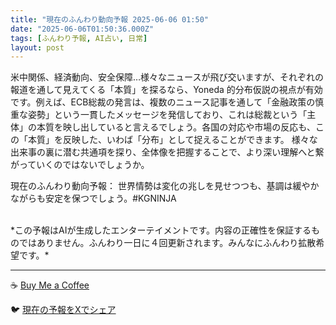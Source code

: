 ```yaml
---
title: "現在のふんわり動向予報 2025-06-06 01:50"
date: "2025-06-06T01:50:36.000Z"
tags: [ふんわり予報, AI占い, 日常]
layout: post
---
```


米中関係、経済動向、安全保障…様々なニュースが飛び交いますが、それぞれの報道を通して見えてくる「本質」を探るなら、Yoneda 的分布仮説の視点が有効です。例えば、ECB総裁の発言は、複数のニュース記事を通して「金融政策の慎重な姿勢」という一貫したメッセージを発信しており、これは総裁という「主体」の本質を映し出していると言えるでしょう。各国の対応や市場の反応も、この「本質」を反映した、いわば「分布」として捉えることができます。  様々な出来事の裏に潜む共通項を探り、全体像を把握することで、より深い理解へと繋がっていくのではないでしょうか。


現在のふんわり動向予報：
世界情勢は変化の兆しを見せつつも、基調は緩やかながらも安定を保つでしょう。#KGNINJA

<br>
*この予報はAIが生成したエンターテイメントです。内容の正確性を保証するものではありません。ふんわり一日に４回更新されます。みんなにふんわり拡散希望です。*

---
☕️ [Buy Me a Coffee](https://www.buymeacoffee.com/kgninja)

🐦 [現在の予報をXでシェア](https://twitter.com/intent/tweet?text=%E7%8F%BE%E5%9C%A8%E3%81%AE%E3%81%B5%E3%82%93%E3%82%8F%E3%82%8A%E4%BA%88%E5%A0%B1%3A%20%E3%80%8C%E7%B1%B3%E4%B8%AD%E9%96%A2%E4%BF%82%E3%80%81%E7%B5%8C%E6%B8%88%E5%8B%95%E5%90%91%E3%80%81%E5%AE%89%E5%85%A8%E4%BF%9D%E9%9A%9C%E2%80%A6%E6%A7%98%E3%80%85%E3%81%AA%E3%83%8B%E3%83%A5%E3%83%BC%E3%82%B9%E3%81%8C%E9%A3%9B%E3%81%B3%E4%BA%A4%E3%81%84%E3%81%BE%E3%81%99%E3%81%8C%E3%80%81%E3%81%9D%E3%82%8C%E3%81%9E%E3%82%8C%E3%81%AE%E5%A0%B1%E9%81%93%E3%82%92%E9%80%9A%E3%81%97%E3%81%A6%E8%A6%8B%E3%81%88%E3%81%A6%E3%81%8F%E3%82%8B%E3%80%8C%E6%9C%AC%E8%B3%AA%E3%80%8D%E3%82%92%E6%8E%A2%E3%82%8B%E3%81%AA%E3%82%89%E3%80%81Yoneda%20%E7%9A%84%E5%88%86%E5%B8%83%E4%BB%AE%E8%AA%AC%E3%81%AE%E8%A6%96%E7%82%B9%E3%81%8C%E6%9C%89%E5%8A%B9%E3%81%A7%E3%81%99%E3%80%82%E3%80%8D%23KGNINJA%20%E7%B6%9A%E3%81%8D%E3%81%AF%E3%83%96%E3%83%AD%E3%82%B0%E3%81%A7%EF%BC%81%F0%9F%91%87&url=https%3A%2F%2Fkg-ninja.github.io%2FFunwariyoso%2F)
